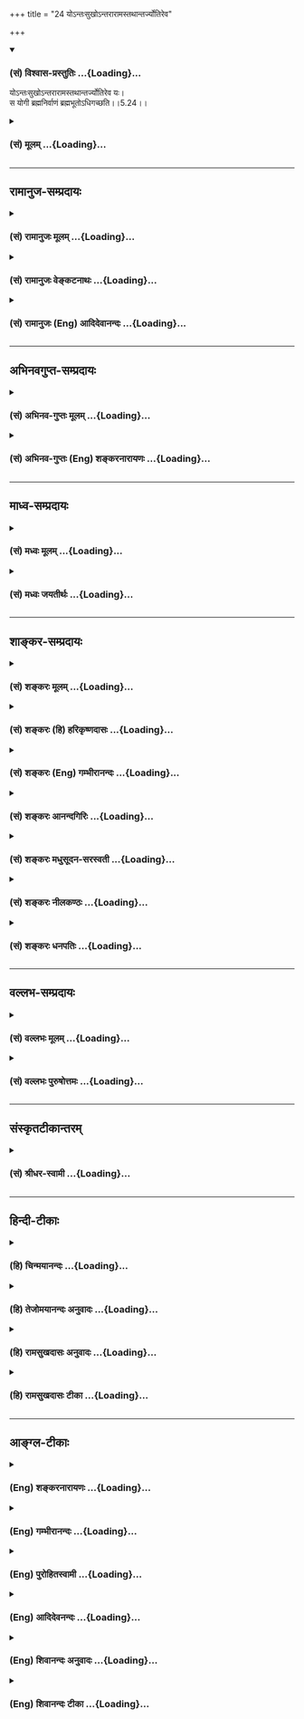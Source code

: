 +++
title = "24 योऽन्तःसुखोऽन्तरारामस्तथान्तर्ज्योतिरेव"

+++
<div class="js_include" newlevelforh1="3" title="(सं) विश्वास-प्रस्तुतिः" unfilled url="/purANam_vaiShNavam/mahAbhAratam/06-bhIShma-parva/03-bhagavad-gItA-parva/saMskRtam/vishvAsa-prastutiH/05_karma-saMnyAsa-yogaH/24_yo-ntaHsukho-ntar.md">
<details open><summary><h3>(सं) विश्वास-प्रस्तुतिः ...{Loading}...</h3></summary>

योऽन्तःसुखोऽन्तरारामस्तथान्तर्ज्योतिरेव यः।  
स योगी ब्रह्मनिर्वाणं ब्रह्मभूतोऽधिगच्छति।।5.24।।
</details>
</div>
<div class="js_include collapsed" newlevelforh1="3" title="(सं) मूलम्" unfilled url="/purANam_vaiShNavam/mahAbhAratam/06-bhIShma-parva/03-bhagavad-gItA-parva/saMskRtam/mUlam/05_karma-saMnyAsa-yogaH/24_yo-ntaHsukho-ntar.md">
<details><summary><h3>(सं) मूलम् ...{Loading}...</h3></summary>

योऽन्तःसुखोऽन्तरारामस्तथान्तर्ज्योतिरेव यः।  
स योगी ब्रह्मनिर्वाणं ब्रह्मभूतोऽधिगच्छति।।5.24।।
</details>
</div>


_________________
## रामानुज-सम्प्रदायः
<div class="js_include collapsed" newlevelforh1="3" title="(सं) रामानुजः मूलम्" unfilled url="/purANam_vaiShNavam/mahAbhAratam/06-bhIShma-parva/03-bhagavad-gItA-parva/saMskRtam/rAmAnujaH/mUlam/05_karma-saMnyAsa-yogaH/24_yo-ntaHsukho-ntar.md">
<details><summary><h3>(सं) रामानुजः मूलम् ...{Loading}...</h3></summary>

।।5.24।।**यो** बाह्यविषयानुभवं सर्वं विहाय **अन्तःसुखः** आत्मानुभवैकसुखः
**अन्तरारामः** आत्मैकाधीनः स्वगुणैः आत्मा एव सुखवर्धको यस्य स तथोक्तः
**तथा अन्तर्ज्योतिः** आत्मैकज्ञानो यो वर्तते **स ब्रह्मभूतो योगी
ब्रह्मनिर्वाणम्** आत्मानुभवसुखं प्राप्नोति।

</details>
</div>
<div class="js_include collapsed" newlevelforh1="3" title="(सं) रामानुजः वेङ्कटनाथः" unfilled url="/purANam_vaiShNavam/mahAbhAratam/06-bhIShma-parva/03-bhagavad-gItA-parva/saMskRtam/rAmAnujaH/venkaTanAthaH/05_karma-saMnyAsa-yogaH/24_yo-ntaHsukho-ntar.md">
<details><summary><h3>(सं) रामानुजः वेङ्कटनाथः ...{Loading}...</h3></summary>

  
  
।।5.24।। एवं परित्यक्तं प्राकृतं भोग्यभोगोपकरणादेकं सर्वमात्मनि
तदेकरसिकत्वाय कल्पयन्विन्दत्यात्मनि यत्सुखम् 5।21 इत्युक्तमुपायदशास्थं
प्रपञ्चयति योऽन्तस्सुखः इति श्लोकेन। अन्तश्शब्दाभिप्रायं पूर्वोक्तं
चानुसन्धायोक्तंयो बाह्यविषयानुभवं सर्वं विहायेति। अन्तश्शब्दोऽत्र
बाह्यव्यतिरेकादात्मपरः। आत्मैवात्मन्येव वा सुखं यस्य सोऽन्तस्सुखः। तत्र
फलितोक्तिःआत्मानुभवैकसुख इति। अवधारणस्याविशेषेण
सर्वत्रान्वयादेकशब्दः। अन्तरारामः इत्यस्याभिप्रेतं वक्तुं पदार्थं
तावदाहआत्मैकोद्यान इति। आरामो हि भोगस्थानभूतश्छायापल्लवपुष्पफलादिभिः
स्वगुणैः सुखवर्धकः। तद्वदत्रापि स्वगुणैरपहतपाप्मत्वज्ञानानन्दादिभिः
स्वविषयवादकरणसंवादकरणग्रन्थकरणादिक्रीडोत्थापकैरात्मैव सुखवर्धक
इत्यारामशब्देनोपचर्यत इत्याहस्वगुणैरिति। एवं भोग्यं भोगस्थानं
चआत्मैवेत्युक्तम्। अथ भोगोपकरणादिकमपि स एवेति अन्तर्ज्योतिश्शब्देनोच्यत
इत्यभिप्रायेणाहआत्मैकज्ञानो यो वर्तत इति। अन्येषां हि भोग्यानां
स्वरूपादुपकरणस्य भिन्नत्वादुपकरणमपि हि तदर्थतया पृथक् ज्ञातव्यम्
अतस्तेषु तदेकज्ञानत्वं नास्तीति भावः यद्वा प्रकाशकान्तरनैरपेक्ष्यं
बाह्यं प्रकाशाभावमात्रं वाऽत्र विवक्षितम्। पूर्वं
शरीरात्माभिमानाद्देवमनुष्यादिभूतोऽयम् इदानीं तु तन्निवृत्त्या
यथावस्थितासङ्कुचितज्ञानादिस्वरूपेणावस्थित इति ब्रह्मभूतशब्दाभिप्रायः।
ब्रह्मैव निर्वाणमिति वा ब्रह्मणि निर्वाणमिति वा समासार्थमभिप्रयन्नत्र
विवक्षितमाहआत्मानुभवसुखमिति। अत्र निर्वाणशब्दस्य परोक्तं शान्त्यर्थत्वं
सुखप्रकरणानौचित्यान्मन्दमिति भावः।  
  

</details>
</div>
<div class="js_include collapsed" newlevelforh1="3" title="(सं) रामानुजः (Eng) आदिदेवानन्दः" unfilled url="/purANam_vaiShNavam/mahAbhAratam/06-bhIShma-parva/03-bhagavad-gItA-parva/saMskRtam/rAmAnujaH/english/AdidevAnandaH/05_karma-saMnyAsa-yogaH/24_yo-ntaHsukho-ntar.md">
<details><summary><h3>(सं) रामानुजः (Eng) आदिदेवानन्दः ...{Loading}...</h3></summary>

5.24 He who, renouncing all the experiences of outside objects, 'finds
joy within,' i.e., finds his sole joy in experiencing the self; 'who has
his pleasure within,' i.e., whose pleasure-garden is the self; and with
regard to whom the self increases his happiness by Its own alities like
bliss, knowledge, sinlessness, etc.; 'whose light is within,' i.e., who
lives, directing his knowledge solely on the self - a person of such a
description is the Yogin, who 'having become the Brahman (the self),
attains the bliss of the Brahman' i.e., the bliss of experiencing the
self.

</details>
</div>


_________________
## अभिनवगुप्त-सम्प्रदायः
<div class="js_include collapsed" newlevelforh1="3" title="(सं) अभिनव-गुप्तः मूलम्" unfilled url="/purANam_vaiShNavam/mahAbhAratam/06-bhIShma-parva/03-bhagavad-gItA-parva/saMskRtam/abhinava-guptaH/mUlam/05_karma-saMnyAsa-yogaH/24_yo-ntaHsukho-ntar.md">
<details><summary><h3>(सं) अभिनव-गुप्तः मूलम् ...{Loading}...</h3></summary>

।।5.24।। योऽन्तरिति। अन्तः तस्यान्तरेव बाह्यानपेक्षि +++(omits
बाह्यानपेक्षि to व्यवहारे तु)+++ सुखं तत्रैव रमते तत्र चास्य प्रकाशः
व्यवहारे तु मूढत्वमिव। उक्तं च जड इव विचरेदवादमतिः इति। +++(PS 71 )+++ ।

</details>
</div>
<div class="js_include collapsed" newlevelforh1="3" title="(सं) अभिनव-गुप्तः (Eng) शङ्करनारायणः" unfilled url="/purANam_vaiShNavam/mahAbhAratam/06-bhIShma-parva/03-bhagavad-gItA-parva/saMskRtam/abhinava-guptaH/english/shankaranArAyaNaH/05_karma-saMnyAsa-yogaH/24_yo-ntaHsukho-ntar.md">
<details><summary><h3>(सं) अभिनव-गुप्तः (Eng) शङ्करनारायणः ...{Loading}...</h3></summary>

5.24 Yo'ntah etc : Within : For him there is happiness nowhere but
within and it does not depend on any external object ; there alone he
rejoices; his lustre is there only. But, there is an apparent ignorance
\[of him\] in his worldly dealings. That has been said as - '\[A man of
realisation\] would wander, like a fool, with no inclination for
discussion.' (PS, 71)

</details>
</div>


_________________
## माध्व-सम्प्रदायः
<div class="js_include collapsed" newlevelforh1="3" title="(सं) मध्वः मूलम्" unfilled url="/purANam_vaiShNavam/mahAbhAratam/06-bhIShma-parva/03-bhagavad-gItA-parva/saMskRtam/madhvaH/mUlam/05_karma-saMnyAsa-yogaH/24_yo-ntaHsukho-ntar.md">
<details><summary><h3>(सं) मध्वः मूलम् ...{Loading}...</h3></summary>

।।5.24।। ज्ञानिलक्षणं प्रपञ्चयत्युत्तरैः श्लोकैः। आरामः
परदर्शनादिनिमित्तं सुखम्। अत्र तु परमात्मदर्शनादिनिमित्तं तत्। सुखं
तूपद्रवक्षये व्यक्तम्। अत्र तु कामादिक्षये व्यक्तमात्मनः सुखम्
स्वयञ्ज्योतिष्ट्वाद्भगवतः। तद्व्यक्तेरन्तर्ज्योतिः।
सर्वेषामन्तर्ज्योतिष्ट्वेऽपि व्यक्तेर्विशेषः। असम्प्रज्ञातसमाधीनां
बाह्यादर्शनात्। दर्शनेऽप्यकिंञ्चित्करत्वादेवशब्दः। उक्तं चैतत्
दर्शनस्पर्शसम्भाषाद्यत्सुखं जायते नृणाम्। आरामः स तु विज्ञेयः सुखं
कामक्षयोदितम् इति नारदीये। स्वज्योतिष्ट्वान्महाविष्णोरन्तर्ज्योतिस्तु
तत्स्थितः इति च। अन्तस्सुखत्वादेः कारणमाह ब्रह्मणि भूत इति।

</details>
</div>
<div class="js_include collapsed" newlevelforh1="3" title="(सं) मध्वः जयतीर्थः" unfilled url="/purANam_vaiShNavam/mahAbhAratam/06-bhIShma-parva/03-bhagavad-gItA-parva/saMskRtam/madhvaH/jayatIrthaH/05_karma-saMnyAsa-yogaH/24_yo-ntaHsukho-ntar.md">
<details><summary><h3>(सं) मध्वः जयतीर्थः ...{Loading}...</h3></summary>

।।5.24।। ननु योगिनो ब्रह्माधिगतिः प्रागुक्ता 2।70 तत्किं पुनरुच्यते इत्यत
आह **ज्ञानी**ति। द्वितीये कथितत्वात् प्रपञ्चयतीत्युक्तम्। यथा
योगस्याधिक्यकथनं योगनिरूपणमेव। सन्न्यासार्थे निन्दास्तुती च
सन्न्यासनिरूपणमेव तथा ज्ञानिलक्षणकथनं च ज्ञाननिरूपणमिति। आरामशब्दार्थं
तावदाह **आराम** इति। इदानीमन्तरारामशब्दलब्धमर्थमाह **अत्र त्वि**ति।
तत्सुखम्। एवं तर्ह्यन्तस्सुख इत्यनेनैव गतार्थमेतदित्याशङ्क्य सुखशब्दस्य
तावदर्थभेदमाह **सुखं त्वि**ति। व्यक्तमात्मसुखमिति सम्बन्धः।
तर्ह्यन्तस्सुख इति कथं इत्यतस्तल्लब्धार्थमाह **अत्र त्वि**ति।
अनेनारामसुखशब्दार्थान्तर्गतयोः परोपद्रवक्षययोरन्तरित्येतत्
सामर्थ्याद्विशेषणमित्युक्तं भवति। ज्योतिश्शब्दार्थं तावदाह **स्वयमि**ति।
ज्योतिष्ट्वमिति शेषः। यद्यपि ज्योतिश्शब्दः प्रकाशमात्रे प्रवर्तते तथापि
भगवत एव परानपेक्ष्य प्रकाशत्वात् मुख्ये च सम्प्रत्ययात् स एव
ज्योतिरित्यर्थः। इदानीमन्तर्ज्योतिश्शब्दार्थमाह **तद्व्यक्तेरि**ति। तस्य
भगवतोऽन्तर्हृदये व्यक्तेरित्यर्थः।
नन्वन्तर्ज्योतिर्यस्यासावन्तर्ज्योतिः। व्यक्तेरिति तु कथं लभ्यते इत्यत
आह **सर्वेषामि**ति। शब्दतः प्राप्तमन्तर्ज्योतिष्ट्वं सर्वसाधारणम्। अत्र
तु ज्ञानिनो विशेषणत्वेनोच्यते तत्सामर्थ्यादिदं लब्धमिति भावः। यद्वा
तद्व्यक्तेरित्यध्याहारेण तात्पर्यमुक्तम्। अद्याहारस्येदानीं
प्रयोजनमुच्यते। नन्वेवशब्दो यदि धर्मान्तरनिवृत्त्यर्थः
तदाऽन्तस्सुखमित्यादि व्याहतम्। अथ वस्त्वन्तरदर्शननिवृत्त्यर्थः।
तदाऽसम्भवित्वमित्यत आह **असम्प्रज्ञाते**ति। बाह्यं भगवतोऽन्यत्।
दर्शनेऽप्यन्यदेति शेषः। अकिञ्चित्कराद्विक्षेपकरणाभावादित्यर्थः। एवशब्दः
सम्भवदर्थ इति शेषः। एतेन लक्ष्यमेवेदं कथं लक्षणत्वेनोच्यत इति परिहृतम्
व्यवच्छेदप्रधानत्वात्। एवशब्दस्य सामर्थ्याज्ज्योतिषा सम्बन्ध इति।
आरामसुखशब्दयोरुक्तार्थत्वं कुतः इत्यत आह **उक्तं चे**ति। न केवलं
पुनरुक्तिबलादिति चार्थः। द्वन्द्वैकत्वादेकवचनम्। कामेत्युपद्रवोपलक्षणम्।
उदितं व्यक्तम्। अन्तर्ज्योतिरित्यस्योक्तार्थत्वे प्रमाणमाह **स्वे**ति। स
स्थितो यस्मिन्निति तत्स्थितः। अन्तरेव ज्योतिर्दर्शनं यस्येत्येवं
व्याख्यानेऽपि यद्यप्युक्तार्थो लभ्यते तथाप्यार्थिकाच्छाब्दं वरमित्येवं
व्याख्यातम्। ब्रह्मैव भूत इत्यन्यथाप्रतीतिनिरासाय ब्रह्मभूतशब्दस्य
विग्रहं दर्शयन् प्रकृतसङ्गतिमाह **अन्तरि**ति। ब्रह्मणि भूत इत्येवं
विग्रहः न तु ब्रह्मैव भूत इति प्रमाणविरोधात्। ननु ब्रह्मणि भूतत्वं
साधकधर्मः तत्कथं ज्ञानिलक्षणत्वेनोच्यते मैवं यतोऽन्तस्सुखत्वादेः
कारणत्वेनोच्यते। नन्वेवं सत्यर्थादिदं ज्ञानसाधनत्वेनोच्यते
तच्चतद्बुद्धयः इत्यनेनैवोक्तम्। सत्यम्। तद्बुद्धित्वादिकं ब्रह्मणि
भूतत्वं यस्य कारणं तद्वानेवंलक्षणक इत्येवं सङ्गतिसूचनार्थोऽयमनुवाद इति
भावः। एवं चअधिगच्छति इत्यस्य जानातीत्यर्थो ज्ञातव्यः।

</details>
</div>


_________________
## शाङ्कर-सम्प्रदायः
<div class="js_include collapsed" newlevelforh1="3" title="(सं) शङ्करः मूलम्" unfilled url="/purANam_vaiShNavam/mahAbhAratam/06-bhIShma-parva/03-bhagavad-gItA-parva/saMskRtam/shankaraH/mUlam/05_karma-saMnyAsa-yogaH/24_yo-ntaHsukho-ntar.md">
<details><summary><h3>(सं) शङ्करः मूलम् ...{Loading}...</h3></summary>

।।5.24।। **यः अन्तःसुखः** अन्तः आत्मनि सुखं यस्य सः अन्तःसुखः तथा
अन्तरेव आत्मनि आरामः आरमणं क्रीडा यस्य सः **अन्तरारामः तथा** एव अन्तः एव
आत्मन्येव ज्योतिः प्रकाशो यस्य सः **अन्तर्ज्योतिरेव यः** ईदृशः **सः योगी
ब्रह्मनिर्वाणं** ब्रह्मणि निर्वृतिं मोक्षम् इह जीवन्नेव **ब्रह्मभूतः**
सन् **अधिगच्छति** प्राप्नोति।। किञ्च

</details>
</div>
<div class="js_include collapsed" newlevelforh1="3" title="(सं) शङ्करः (हि) हरिकृष्णदासः" unfilled url="/purANam_vaiShNavam/mahAbhAratam/06-bhIShma-parva/03-bhagavad-gItA-parva/saMskRtam/shankaraH/hindI/harikRShNadAsaH/05_karma-saMnyAsa-yogaH/24_yo-ntaHsukho-ntar.md">
<details><summary><h3>(सं) शङ्करः (हि) हरिकृष्णदासः ...{Loading}...</h3></summary>

।।5.24।। ब्रह्ममें स्थित हुआ कैसा पुरुष ब्रह्मको प्राप्त होता है सो कहते
हैं जो पुरुष अन्तरात्मामें सुखवाला है जिसको अन्तरात्मामें ही सुख है वह
अन्तःसुखवाला है तथा जो अन्तरात्मामें रमण करनेवाला है जिसकी क्रीड़ा ( खेल
) अन्तरात्मामें ही होती है वह अन्तरारामी है और अन्तरात्मा ही जिसकी
ज्योति प्रकाश है वह अन्तर्ज्योति है। जो ऐसा योगी है वह यहाँ
जीवितावस्थामें ही ब्रह्मरूप हुआ ब्रह्ममें लीन होनारूप मोक्षको प्राप्त हो
जाता है।

</details>
</div>
<div class="js_include collapsed" newlevelforh1="3" title="(सं) शङ्करः (Eng) गम्भीरानन्दः" unfilled url="/purANam_vaiShNavam/mahAbhAratam/06-bhIShma-parva/03-bhagavad-gItA-parva/saMskRtam/shankaraH/english/gambhIrAnandaH/05_karma-saMnyAsa-yogaH/24_yo-ntaHsukho-ntar.md">
<details><summary><h3>(सं) शङ्करः (Eng) गम्भीरानन्दः ...{Loading}...</h3></summary>

5.24 Yah antah-sukhah, one who is happy within, in the indwelling Self;
and so also antar-aramah, has pleasure within-he disports only in the
Self within; similarly, antar-jyotih eva, has his light only within, has
the indwelling Self alone as his light; \[He has not to depend on the
organs like ear etc. for aciring knowledge.\] sah yogi, that yogi; yah,
who is of this kind; brahma-bhutah, having become Brahman, even while he
is still living; adhigacchati, attains; brahma-nirvanam, absorption in
Brahman-gets Liberation. Besides,

</details>
</div>
<div class="js_include collapsed" newlevelforh1="3" title="(सं) शङ्करः आनन्दगिरिः" unfilled url="/purANam_vaiShNavam/mahAbhAratam/06-bhIShma-parva/03-bhagavad-gItA-parva/saMskRtam/shankaraH/AnandagiriH/05_karma-saMnyAsa-yogaH/24_yo-ntaHsukho-ntar.md">
<details><summary><h3>(सं) शङ्करः आनन्दगिरिः ...{Loading}...</h3></summary>

।।5.24।। ज्ञानस्यात्यन्तमन्तरङ्गमात्मनिष्ठत्वं दर्शयन्प्रकृतं
ब्रह्मविदमेव विशिनष्टि **कथंभूतश्चेति।** यथान्तरेव सुखं न
बाह्यैर्विषयैस्तथान्तरेव ज्योतिर्न श्रोत्रादिभिरतो विषयान्तरविज्ञानरहित
इत्याह **तथेति।** यथोक्तविशेषणसमाधिमा़ञ्जीवन्नेव मुक्तिमधिगच्छतीत्याह
**स योगीति।** आत्मन्यन्तःसुखमिति बाह्यविषयनिरपेक्षत्वं
विवक्षितमन्तरारामत्वं च स्त्र्यादिविषयापेक्षामन्तरेण
क्रीडाप्रयुक्तफलभाक्त्वमभिमतमिन्द्रियादिजन्यप्रकाशशून्यत्वमात्मज्योतिष्ट्वमिष्टम्।
यथोक्तविशेषणसंपन्नः समाहितश्च जीवन्नेव ब्रह्मभावं प्राप्नोति। ब्रह्मणि
परिपूर्णे निर्वृत्तिं सर्वानर्थनिवृत्त्युपलक्षितां
स्थितिमनतिशयानन्दाविर्भावलक्षणां प्राप्नोतीत्याह **य ईदृश इति।**

</details>
</div>
<div class="js_include collapsed" newlevelforh1="3" title="(सं) शङ्करः मधुसूदन-सरस्वती" unfilled url="/purANam_vaiShNavam/mahAbhAratam/06-bhIShma-parva/03-bhagavad-gItA-parva/saMskRtam/shankaraH/madhusUdana-sarasvatI/05_karma-saMnyAsa-yogaH/24_yo-ntaHsukho-ntar.md">
<details><summary><h3>(सं) शङ्करः मधुसूदन-सरस्वती ...{Loading}...</h3></summary>

।।5.24।। कामक्रोधवेगसहनमात्रेणैव मुच्यत इति न किंतु
अन्तर्बाह्यविषयनिरपेक्षमेव स्वरूपभूतं सुखं यस्य सोऽन्तःसुखः।
बाह्यविषयजनितसुखशून्य इत्यर्थः। कुतो बाह्यसुखाभावस्तत्राह अन्तरात्मन्यैव
नतु स्त्र्यादिविषये बाह्यसुखसाधने आराम आरमणं क्रीडा यस्य सोऽन्तरारामः।
त्यक्तसर्वपरिग्रहत्वेन बाह्यसुखासाधनशून्य इत्यर्थः। ननु
त्यक्तसंर्वपरिग्रहस्यापि यतेर्यदृच्छोपनतैः
कोकिलादिमधुरशब्दश्रवणमन्दपवनस्पर्शनचन्द्रोदयमयूरनृत्यादिदर्शनातिमधुरशीतलगङ्गोदकपानकेतकीकुसुमसौरभाद्यवघ्राणा  
  
दिभिर्ग्राम्यैः सुखोत्पत्तिसंभवात्कथं बाह्यसुखतत्साधनशून्यत्वमिति तत्राह
तथान्तर्ज्योतिरेव यः। यथान्तरेव सुखं न बाह्यैर्विषयैस्तथान्तरेवात्मनि
ज्योतिर्विज्ञानं न बाह्यैरिन्द्रियैर्यस्य सोऽन्तर्ज्योतिः
श्रोत्रादिजन्यशब्दादिविषयविज्ञानरहितः। एवकारो विशेषणत्रयेऽपि संबध्यते।
समाधिकाले शब्दादिप्रतिभासाभावात् व्युत्थानकाले तत्प्रतिभासेऽपि
मिथ्यात्वनिश्चयान्न बाह्यविषयैस्तस्य सुखोत्पत्तिसंभव इत्यर्थः। य एवं
यथोक्तविशेषणसंपन्नः स योगी समाहितो ब्रह्मनिर्वाणं ब्रह्म परमानन्दरूपं
कल्पितद्वैतोपशमरूपत्वेन निर्वाणं तदेव कल्पिताभावस्याधिष्ठानात्मकत्वात्
अविद्यावरणनिवृत्त्याधिगच्छति नित्यप्राप्तमेव प्राप्नोति। यतः सर्वदैव
ब्रह्मभूतो नान्यःब्रह्मैव सन्ब्रह्माप्येति इति श्रुतेःअवस्थितेरिति
काशकृत्स्नः इति न्यायाच्च।

</details>
</div>
<div class="js_include collapsed" newlevelforh1="3" title="(सं) शङ्करः नीलकण्ठः" unfilled url="/purANam_vaiShNavam/mahAbhAratam/06-bhIShma-parva/03-bhagavad-gItA-parva/saMskRtam/shankaraH/nIlakaNThaH/05_karma-saMnyAsa-yogaH/24_yo-ntaHsukho-ntar.md">
<details><summary><h3>(सं) शङ्करः नीलकण्ठः ...{Loading}...</h3></summary>

।।5.24।। कोऽसौ योगी यो मुख्यः सुखीत्युक्तं तत्राह **य इति।** सुखं
विषयसङ्गजा प्रीतिः आरामः प्रीतिहेतुः स्त्र्यादिभिः सह क्रीडा ज्योतिः
क्रीडोपकरणानां प्रकाशः तदेतत्त्र्यं यस्यान्तरेव
सोऽन्तःसुखोऽन्तरारामोऽन्तर्ज्योतिश्च न त्विन्द्रियद्वारकमिति
एवशब्दार्थः। य एवंभूतः स योगी किमतो यद्येवं ब्रह्मनिर्वाणं
गत्यप्राप्यपरमानन्दं ब्रह्म इहैवाधिगच्छति। यतो ब्रह्मभूतो जीवन्नेव
ब्रह्मदर्शने ब्रह्मभावं गतः।

</details>
</div>
<div class="js_include collapsed" newlevelforh1="3" title="(सं) शङ्करः धनपतिः" unfilled url="/purANam_vaiShNavam/mahAbhAratam/06-bhIShma-parva/03-bhagavad-gItA-parva/saMskRtam/shankaraH/dhanapatiH/05_karma-saMnyAsa-yogaH/24_yo-ntaHsukho-ntar.md">
<details><summary><h3>(सं) शङ्करः धनपतिः ...{Loading}...</h3></summary>

।।5.24।। न केवलं कामक्रोधोद्भववेगसहनमात्रेण जीवन्नेव मोक्षं प्राप्नोति
अपितु योऽन्तरात्मनि सुखं यस्य स तथा अन्तरेवात्मन्यारमणं क्रीडा यस्य सः।
यस्य च स्त्र्यादौ सुखबुद्धिः स तत्रैवारमते। अयं तु
यतोऽन्तःसुखोऽतोन्तरारामः। यतोऽन्तरात्मैव प्रकाशो यस्य स
आत्मैवैकोऽद्वितीयः। सर्वावस्थासु जाग्रदादिषु स्वप्रकाशः
सत्योऽन्यत्सर्वमिन्द्रियविषयादिकं तत्र कल्पितमनृतमतः सुखहीनं दुःखरुपं
क्रीडानास्पदमिति बोधवान्। यत्त्वन्तरेव ज्योतिर्द्दृष्टिर्यस्य न
गीतनृत्यादिष्विति। तन्न अन्तःसुखोन्तराराम इत्यनयोरम्यतरेणाप्यस्यार्थस्य
लाभात्। य एतादृशः स योगी ब्रह्मभूतः सन्नपि ब्रह्मनिर्वाणं
ब्रह्मनिर्वृतिं। ब्रह्मानन्दमिति यावत्। गच्छति प्राप्नोति प्राप्तमेव
विस्मृतग्रैवेयकमिव प्राप्नोति। ब्रह्मैव सन्ब्राह्माप्येति इति
श्रुतेःअवस्थितेरिति काशकृत्स्त्रः इतिन्यायाच्चास्यैव परमात्मनोऽनेनापि
विज्ञानात्मभावेनावस्थानादुपपन्नमिदमभेदेनोपक्रमणमिति काशकृत्स्त्र आचार्यो
मन्यते। तथाच ब्राह्मणंअनेन जीवेनात्मनाऽनुप्रविश्य नामरुपे व्याकरवाणि इति
एवंजातीयकं परस्यैवात्मनो जीवभावेनावस्थानं दर्शयतीति तदर्थः।

</details>
</div>


_________________
## वल्लभ-सम्प्रदायः
<div class="js_include collapsed" newlevelforh1="3" title="(सं) वल्लभः मूलम्" unfilled url="/purANam_vaiShNavam/mahAbhAratam/06-bhIShma-parva/03-bhagavad-gItA-parva/saMskRtam/vallabhaH/mUlam/05_karma-saMnyAsa-yogaH/24_yo-ntaHsukho-ntar.md">
<details><summary><h3>(सं) वल्लभः मूलम् ...{Loading}...</h3></summary>

।।5.24।। न केवलं कामक्रोधवेगसहनमात्रेण मोक्षप्राप्तिः अपितु योऽन्तरिति।
अन्तरात्मनि सुखादि यस्य स योगी ब्रह्मसुखं गतः जीवन्मुक्तः तस्यसंसारस्य
लयो मुक्तौ न प्रपञ्चस्य कर्हिचित्।

</details>
</div>
<div class="js_include collapsed" newlevelforh1="3" title="(सं) वल्लभः पुरुषोत्तमः" unfilled url="/purANam_vaiShNavam/mahAbhAratam/06-bhIShma-parva/03-bhagavad-gItA-parva/saMskRtam/vallabhaH/puruShottamaH/05_karma-saMnyAsa-yogaH/24_yo-ntaHsukho-ntar.md">
<details><summary><h3>(सं) वल्लभः पुरुषोत्तमः ...{Loading}...</h3></summary>

  
  
।।5.24।। ननु सुखावलम्बनाभावे कथं बाह्यदुःखसहनं न स्यात् इत्याशङ्क्याह
योऽन्तस्सुख इति। योऽन्तस्सुखः भावात्मकस्वरूपसुखवान्। अन्तरारामः अन्तरेव
भावात्मकस्वरूप एव भगवद्रमणकारणवान्। तथा अन्तर्ज्योतिः
संयोगरससुखसमत्वेनैव वियोगतासुखानुभववान्। स योगी मत्संयोगरसयुक्तो भूत्वा
ब्रह्मभूतः अलौकिकस्वरूपः सन् ब्रह्मनिर्वाणं ब्रह्मवत् भगवन्निर्वाणं लयं
लीलात्मकतामधिगच्छति प्राप्नोतीत्यर्थः।  
  

</details>
</div>


_________________
## संस्कृतटीकान्तरम्
<div class="js_include collapsed" newlevelforh1="3" title="(सं) श्रीधर-स्वामी" unfilled url="/purANam_vaiShNavam/mahAbhAratam/06-bhIShma-parva/03-bhagavad-gItA-parva/saMskRtam/shrIdhara-svAmI/05_karma-saMnyAsa-yogaH/24_yo-ntaHsukho-ntar.md">
<details><summary><h3>(सं) श्रीधर-स्वामी ...{Loading}...</h3></summary>

।।5.24।। न केवलं कामक्रोधवेगसंहरणमात्रेण मोक्षं प्राप्नोति अपितु
**योऽन्तरिति।** अन्तः आत्मन्येव सुखं यस्य न विषयेषु अन्तरेवारामः क्रीडा
यस्य न बहिः अन्तरेव ज्योतिर्दृष्टिर्यस्य न गीतनृत्यादिषु स एव ब्रह्मणि
भूतः स्थितः सन्ब्रह्मणि निर्वाणं लयमधिगच्छति प्राप्नोति।

</details>
</div>


_________________
## हिन्दी-टीकाः
<div class="js_include collapsed" newlevelforh1="3" title="(हि) चिन्मयानन्दः" unfilled url="/purANam_vaiShNavam/mahAbhAratam/06-bhIShma-parva/03-bhagavad-gItA-parva/hindI/chinmayAnandaH/05_karma-saMnyAsa-yogaH/24_yo-ntaHsukho-ntar.md">
<details><summary><h3>(हि) चिन्मयानन्दः ...{Loading}...</h3></summary>

।।5.24।। सामान्यत मनुष्य तीन प्रकार के सुख जानता है शारीरिक उपभोगों का
सुख तथा भावनाओं एवं विचारों का आनन्द। उपर्युक्त तीन श्लोकों से यह बात
स्पष्ट होती है कि तत्त्ववित् पुरुष का आनन्द तो इनसे भिन्न स्वरूप में ही
होता है। अत काम और क्रोध से मुक्त आत्मानन्द में स्थित पुरुष ही योगी है
वही वास्तव में सुखी भी है। हम विश्वास नहीं कर पाते कि सामान्यतया
सर्वविदित सुख के साधनों को त्यागने पर भी ज्ञानी की उपर्युक्त वर्णित
स्थिति में कोई सुख या सन्तोष भी हो सकता है। सब प्रकार के भोजनों का त्याग
करने पर भोजन का आनन्द कैसे प्राप्त हो सकता है यह भी बात तर्क और अनुभव के
विरुद्ध है कि मनुष्य कभी अन्धकारमय शून्यावस्था मात्र से सन्तुष्ट हो सकता
है। प्राणिमात्र दिनरात अपनेअपने कार्य क्षेत्रों में कार्यरत दिखाई देते
हैं। किस वस्तु को प्राप्त करने के लिये उनका यह परिश्रम है उत्तर केवल एक
है अधिकसेअधिक सुख और सन्तोष की प्राप्ति के लिए। सब दुखों के अभावमात्र की
स्थिति भी जैसे निद्रावस्था आनन्द का शिखर नहीं कही जा सकती जिसे प्राप्त
कर मनुष्य़ पूर्ण सन्तोष का अनुभव कर सकता है। इन कारणों से ज्ञानी के विषय
में कहे हुये भगवान् के वचन को अतिशयोक्ति ही माना जायेगा। इस श्लोक में
ऐसी ही विपरीत धारणा को दूर करने का प्रयत्न किया गया है। जब जीव मिथ्या और
अनित्य वस्तुओं को त्यागकर आत्मस्वरूप को पहचानता है तब वह कोई शून्यावस्था
नहीं बल्कि आत्मा के द्वारा आत्मा में ही आत्मानन्द की अनुभूति की स्थिति
है। आध्यात्मिक साधना में उपदिष्ट विषयों से वैराग्य कोई दुख का कारण नहीं
है वरन् उसके द्वारा साधक निश्चयात्मकरूप से सुखशान्ति प्राप्त करता है। यह
स्वरूपानुभव का आन्तरिक आनन्द नित्य बना रहता है न कि वैषयिक सुखों के समान
क्षणमात्र। आत्मोन्नति के मार्ग में अग्रसर साधक अन्तसुख और अन्तराराम बन
जाता है। उसका आनन्द बाह्य विषय निरपेक्ष होता है। उसका हृदय सदैव चैतन्य
के प्रकाश से आलोकित रहता है। आत्मानुभूति में स्थित यह पुरुष ब्रह्मवित्
कहलाता है। ब्रह्म को जानकर वह स्वयं ब्रह्मस्वरूप बनकर परम मोक्ष को
प्राप्त होता है।

</details>
</div>
<div class="js_include collapsed" newlevelforh1="3" title="(हि) तेजोमयानन्दः अनुवादः" unfilled url="/purANam_vaiShNavam/mahAbhAratam/06-bhIShma-parva/03-bhagavad-gItA-parva/hindI/tejomayAnandaH/anuvAdaH/05_karma-saMnyAsa-yogaH/24_yo-ntaHsukho-ntar.md">
<details><summary><h3>(हि) तेजोमयानन्दः अनुवादः ...{Loading}...</h3></summary>

।।5.24।। जो पुरुष अन्तरात्मा में ही सुख वाला, आत्मा में ही आराम वाला
तथा आत्मा में ही ज्ञान वाला है, वह योगी ब्रह्मरूप बनकर ब्रह्मनिर्वाण
अर्थात् परम मोक्ष को प्राप्त होता है।।

</details>
</div>
<div class="js_include collapsed" newlevelforh1="3" title="(हि) रामसुखदासः अनुवादः" unfilled url="/purANam_vaiShNavam/mahAbhAratam/06-bhIShma-parva/03-bhagavad-gItA-parva/hindI/rAmasukhadAsaH/anuvAdaH/05_karma-saMnyAsa-yogaH/24_yo-ntaHsukho-ntar.md">
<details><summary><h3>(हि) रामसुखदासः अनुवादः ...{Loading}...</h3></summary>

।।5.24।। जो मनुष्य केवल परमात्मामें सुखवाला है और केवल परमात्मामें रमण
करनेवाला है तथा जो केवल परमात्मामें ज्ञानवाला है, वह ब्रह्ममें अपनी
स्थितिका अनुभव करनेवाला साङ्ख्ययोगी निर्वाण ब्रह्मको प्राप्त होता है।

</details>
</div>
<div class="js_include collapsed" newlevelforh1="3" title="(हि) रामसुखदासः टीका" unfilled url="/purANam_vaiShNavam/mahAbhAratam/06-bhIShma-parva/03-bhagavad-gItA-parva/hindI/rAmasukhadAsaH/TIkA/05_karma-saMnyAsa-yogaH/24_yo-ntaHsukho-ntar.md">
<details><summary><h3>(हि) रामसुखदासः टीका ...{Loading}...</h3></summary>

5.24।।***व्याख्या--*'योऽन्तःसुखोऽन्तरारामस्तथान्तर्ज्योतिरेव यः'**
जिसको प्रकृतिजन्य बाह्य पदार्थोंमें सुख प्रतीत नहीं होता, प्रत्युत
एकमात्र परमात्मामें ही सुख मिलता है, ऐसे साधकको यहाँ **'अन्तःसुखः'** कहा
गया है। परमात्मतत्त्वके सिवाय कहीं भी उसकी सुख-बुद्धि नहीं रहती।
परमात्मतत्त्वमें सुखका अनुभव उसे हर समय होता है; क्योंकि उसके सुखका आधार
बाह्य पदार्थोंका संयोग नहीं होता। स्वयं अपनी सत्तामें निरन्तर स्थित
रहनेके लिये बाह्यकी किञ्चिन्मात्र भी आवश्यकता नहीं है। स्वयंको स्वयंसे
दुःख नहीं होता, स्वयंको स्वयंसे अरुचि नहीं होती--यह अन्तःसुख है। जो सदाके
लिये न मिले और सभीको न मिले, वह **'बाह्य'** है। परन्तु जो सदाके लिये
मिले और सभीको मिले, वह **'आभ्यन्तर'** है। जो भोगोंमें रमण नहीं करता,
प्रत्युत केवल परमात्म-तत्त्वमें ही रमण करता है, और व्यवहारकालमें भी
जिसका एकमात्र परमात्मतत्त्वमें ही व्यवहार हो रहा है, ऐसे साधकको यहाँ
**'अन्तरारामः'** कहा गया है। इन्द्रियजन्य ज्ञान, बुद्धिजन्य ज्ञान आदि
जितने भी सांसारिक ज्ञान कहे जाते हैं, उन सबका प्रकाशक और आधार
परमात्मतत्त्वका ज्ञान है। जिस साधकका यह ज्ञान हर समय जाग्रत् रहता है,
उसे यहाँ **'अन्तर्ज्योतिः'** कहा गया है। सांसारिक ज्ञानका तो आरम्भ और
अन्त होता है, पर उस परमात्मतत्त्वके ज्ञानका न आरम्भ होता है, न अन्त। वह
नित्य-निरन्तर रहता है। इसलिये सबमें एक परमात्मतत्त्व ही परिपूर्ण
है'--ऐसा ज्ञान साङ्ख्ययोगीमें नित्य-निरन्तर और स्वतः-स्वाभाविक रहता है।

</details>
</div>


_________________
## आङ्ग्ल-टीकाः
<div class="js_include collapsed" newlevelforh1="3" title="(Eng) शङ्करनारायणः" unfilled url="/purANam_vaiShNavam/mahAbhAratam/06-bhIShma-parva/03-bhagavad-gItA-parva/english/shankaranArAyaNaH/05_karma-saMnyAsa-yogaH/24_yo-ntaHsukho-ntar.md">
<details><summary><h3>(Eng) शङ्करनारायणः ...{Loading}...</h3></summary>

5.24. The seers, whose dirts have decayed; by whom dualities have been
out off; whose self (mind) is controlled; and who are delighted in the
welfare of all; they gain the Brahman, the Tranil One.

</details>
</div>
<div class="js_include collapsed" newlevelforh1="3" title="(Eng) गम्भीरानन्दः" unfilled url="/purANam_vaiShNavam/mahAbhAratam/06-bhIShma-parva/03-bhagavad-gItA-parva/english/gambhIrAnandaH/05_karma-saMnyAsa-yogaH/24_yo-ntaHsukho-ntar.md">
<details><summary><h3>(Eng) गम्भीरानन्दः ...{Loading}...</h3></summary>

5.24 One who is happy within, whose pleasure is within, and who has his
light only within, that yogi, having become Brahman, attains absorption
in Brahman.

</details>
</div>
<div class="js_include collapsed" newlevelforh1="3" title="(Eng) पुरोहितस्वामी" unfilled url="/purANam_vaiShNavam/mahAbhAratam/06-bhIShma-parva/03-bhagavad-gItA-parva/english/purohitasvAmI/05_karma-saMnyAsa-yogaH/24_yo-ntaHsukho-ntar.md">
<details><summary><h3>(Eng) पुरोहितस्वामी ...{Loading}...</h3></summary>

5.24 He who is happy within his Self and has found Its peace, and in
whom the inner light shines, that sage attains Eternal Bliss and becomes
the Spirit Itself.

</details>
</div>
<div class="js_include collapsed" newlevelforh1="3" title="(Eng) आदिदेवनन्दः" unfilled url="/purANam_vaiShNavam/mahAbhAratam/06-bhIShma-parva/03-bhagavad-gItA-parva/english/AdidevanandaH/05_karma-saMnyAsa-yogaH/24_yo-ntaHsukho-ntar.md">
<details><summary><h3>(Eng) आदिदेवनन्दः ...{Loading}...</h3></summary>

5.24 He whose joy is within, pleasure is within, and similarly light is
within - he is a Yogin, who having become the Brahman, attains the bliss
of the Brahman.

</details>
</div>
<div class="js_include collapsed" newlevelforh1="3" title="(Eng) शिवानन्दः अनुवादः" unfilled url="/purANam_vaiShNavam/mahAbhAratam/06-bhIShma-parva/03-bhagavad-gItA-parva/english/shivAnandaH/anuvAdaH/05_karma-saMnyAsa-yogaH/24_yo-ntaHsukho-ntar.md">
<details><summary><h3>(Eng) शिवानन्दः अनुवादः ...{Loading}...</h3></summary>

5.24 He who is happy within, who rejoices within, and who is illuminated
within, that Yogi attains absolute freedom or Moksha, himself becoming
Brahman.

</details>
</div>
<div class="js_include collapsed" newlevelforh1="3" title="(Eng) शिवानन्दः टीका" unfilled url="/purANam_vaiShNavam/mahAbhAratam/06-bhIShma-parva/03-bhagavad-gItA-parva/english/shivAnandaH/TIkA/05_karma-saMnyAsa-yogaH/24_yo-ntaHsukho-ntar.md">
<details><summary><h3>(Eng) शिवानन्दः टीका ...{Loading}...</h3></summary>

5.24 यः who; अन्तःसुखः one whose happiness is within; अन्तरारामः one who
rejoices within; तथा also; अन्तर्ज्योतिः one who is illuminated within;
एव even; यः who; सः that; योगी Yogi; ब्रह्मनिर्वाणम् absolute freedom or
Moksha; ब्रह्मभूतः becoming Brahman; अधिगच्छति attains.Commentary Within
meansin the Self. He attains Brahmanirvanam or liberation while living.
He becomes a Jivanmukta.

</details>
</div>
